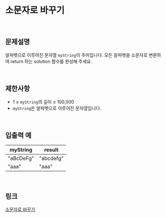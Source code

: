 # 소문자로 바꾸기

<br>

## 문제설명
알파벳으로 이루어진 문자열 `myString`이 주어집니다. 모든 알파벳을 소문자로 변환하여 return 하는 solution 함수를 완성해 주세요.

<br>

## 제한사항
- 1 ≤ `myString`의 길이 ≤ 100,000
- `myString`은 알파벳으로 이루어진 문자열입니다.

<br>

## 입출력 예
| myString | result |
|---|---|
| "aBcDeFg" | "abcdefg" |
| "aaa" | "aaa" |

<br>

## 링크
[소문자로 바꾸기](https://school.programmers.co.kr/learn/courses/30/lessons/181876)
